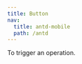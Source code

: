 ```yaml
---
title: Button
nav:
  title: antd-mobile
  path: /antd
---
```


To trigger an operation.

<code src="./demos/basic.tsx" />

<code src="./demos/complex.tsx" />

<API/>